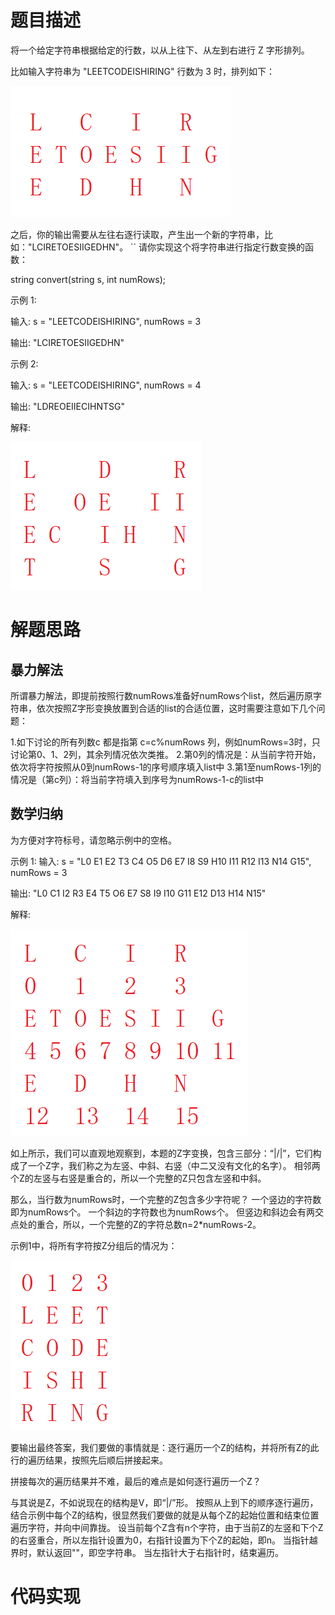 # 题目描述

将一个给定字符串根据给定的行数，以从上往下、从左到右进行 Z 字形排列。

比如输入字符串为 "LEETCODEISHIRING" 行数为 3 时，排列如下：

![](figs/0-99/6_示例1.jpg)

之后，你的输出需要从左往右逐行读取，产生出一个新的字符串，比如："LCIRETOESIIGEDHN"。
``
请你实现这个将字符串进行指定行数变换的函数：

string convert(string s, int numRows);

示例 1:

输入: s = "LEETCODEISHIRING", numRows = 3

输出: "LCIRETOESIIGEDHN"

示例 2:

输入: s = "LEETCODEISHIRING", numRows = 4

输出: "LDREOEIIECIHNTSG"

解释:

![](figs/0-99/6_示例2.jpg)

# 解题思路

## 暴力解法

所谓暴力解法，即提前按照行数numRows准备好numRows个list，然后遍历原字符串，依次按照Z字形变换放置到合适的list的合适位置，这时需要注意如下几个问题：

1.如下讨论的所有列数c 都是指第 c=c%numRows 列，例如numRows=3时，只讨论第0、1、2列，其余列情况依次类推。
2.第0列的情况是：从当前字符开始，依次将字符按照从0到numRows-1的序号顺序填入list中
3.第1至numRows-1列的情况是（第c列）：将当前字符填入到序号为numRows-1-c的list中

## 数学归纳

为方便对字符标号，请忽略示例中的空格。

示例 1:
输入: s = "L0 E1 E2 T3 C4 O5 D6 E7 I8 S9 H10  I11  R12  I13  N14  G15", numRows = 3

输出: "L0 C1 I2 R3 E4 T5 O6 E7 S8 I9 I10  G11  E12  D13  H14  N15"

解释:

![](figs/0-99/6_示例1解析.jpg)

如上所示，我们可以直观地观察到，本题的Z字变换，包含三部分：“|/|”，它们构成了一个Z字，我们称之为左竖、中斜、右竖（中二又没有文化的名字）。
相邻两个Z的左竖与右竖是重合的，所以一个完整的Z只包含左竖和中斜。

那么，当行数为numRows时，一个完整的Z包含多少字符呢？
一个竖边的字符数即为numRows个。
一个斜边的字符数也为numRows个。
但竖边和斜边会有两交点处的重合，所以，一个完整的Z的字符总数n=2*numRows-2。

示例1中，将所有字符按Z分组后的情况为：

![](figs/0-99/6_Z分组.jpg)

要输出最终答案，我们要做的事情就是：逐行遍历一个Z的结构，并将所有Z的此行的遍历结果，按照先后顺后拼接起来。

拼接每次的遍历结果并不难，最后的难点是如何逐行遍历一个Z？

与其说是Z，不如说现在的结构是V，即“|/”形。
按照从上到下的顺序逐行遍历，结合示例中每个Z的结构，很显然我们要做的就是从每个Z的起始位置和结束位置遍历字符，并向中间靠拢。
设当前每个Z含有n个字符，由于当前Z的左竖和下个Z的右竖重合，所以左指针设置为0，右指针设置为下个Z的起始，即n。
当指针越界时，默认返回""，即空字符串。
当左指针大于右指针时，结束遍历。

# 代码实现

``` python

```